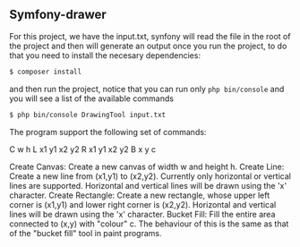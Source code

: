 ## Symfony-drawer

For this project, we have the input.txt, synfony will read the file in the root of the project and then will generate an output once you run the project, to do that you need to install the necesary dependencies:

```bash
$ composer install
```

and then run the project, notice that you can run only `php bin/console` and you will see a list of the available commands

```bash
$ php bin/console DrawingTool input.txt
```

The program support the following set of commands:

C w h
L x1 y1 x2 y2
R x1 y1 x2 y2
B x y c

Create Canvas: Create a new canvas of width w and height h.
Create Line: Create a new line from (x1,y1) to (x2,y2). Currently only horizontal or
vertical lines are supported. Horizontal and vertical lines will be drawn using the 'x' character.
Create Rectangle: Create a new rectangle, whose upper left corner is (x1,y1) and lower
right corner is (x2,y2). Horizontal and vertical lines will be drawn using the 'x' character.
Bucket Fill: Fill the entire area connected to (x,y) with "colour" c. The behaviour of this is
the same as that of the "bucket fill" tool in paint programs.
